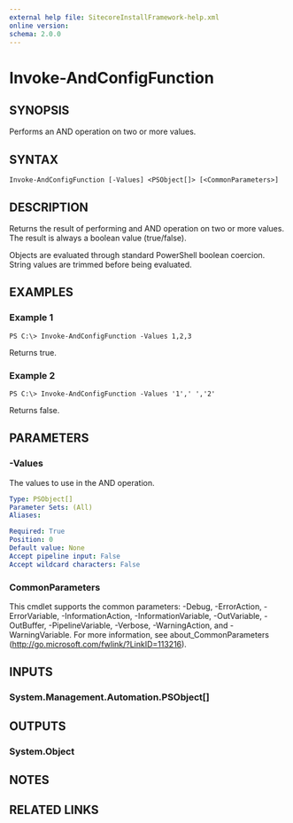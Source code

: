 ```yaml
---
external help file: SitecoreInstallFramework-help.xml
online version: 
schema: 2.0.0
---
```


# Invoke-AndConfigFunction

## SYNOPSIS
Performs an AND operation on two or more values.

## SYNTAX

```
Invoke-AndConfigFunction [-Values] <PSObject[]> [<CommonParameters>]
```

## DESCRIPTION
Returns the result of performing and AND operation on two or more values.
The result is always a boolean value (true/false).

Objects are evaluated through standard PowerShell boolean coercion. String
values are trimmed before being evaluated.

## EXAMPLES

### Example 1
```
PS C:\> Invoke-AndConfigFunction -Values 1,2,3
```

Returns true.

### Example 2
```
PS C:\> Invoke-AndConfigFunction -Values '1',' ','2'
```

Returns false.

## PARAMETERS

### -Values
The values to use in the AND operation.

```yaml
Type: PSObject[]
Parameter Sets: (All)
Aliases: 

Required: True
Position: 0
Default value: None
Accept pipeline input: False
Accept wildcard characters: False
```

### CommonParameters
This cmdlet supports the common parameters: -Debug, -ErrorAction, -ErrorVariable, -InformationAction, -InformationVariable, -OutVariable, -OutBuffer, -PipelineVariable, -Verbose, -WarningAction, and -WarningVariable. For more information, see about_CommonParameters (http://go.microsoft.com/fwlink/?LinkID=113216).

## INPUTS

### System.Management.Automation.PSObject[]

## OUTPUTS

### System.Object

## NOTES

## RELATED LINKS

